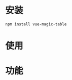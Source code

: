 <!--
 * @Author: your name
 * @Date: 2020-07-14 20:17:10
 * @LastEditTime: 2020-07-14 20:39:21
 * @LastEditors: Please set LastEditors
 * @Description: In User Settings Edit
 * @FilePath: /Documents/vue-magic-table/docs/zh-cn/course.md
--> 

# 安装

```
npm install vue-magic-table
```

# 使用

# 功能